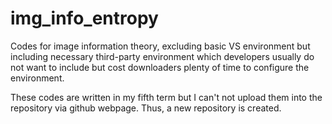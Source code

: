 # img_info_entropy

Codes for image information theory, excluding basic VS environment but including necessary third-party environment which developers usually do not want to include but cost downloaders plenty of time to configure the environment. 

These codes are written in my fifth term but I can't not upload them into the repository via github webpage. Thus, a new repository is created. 
